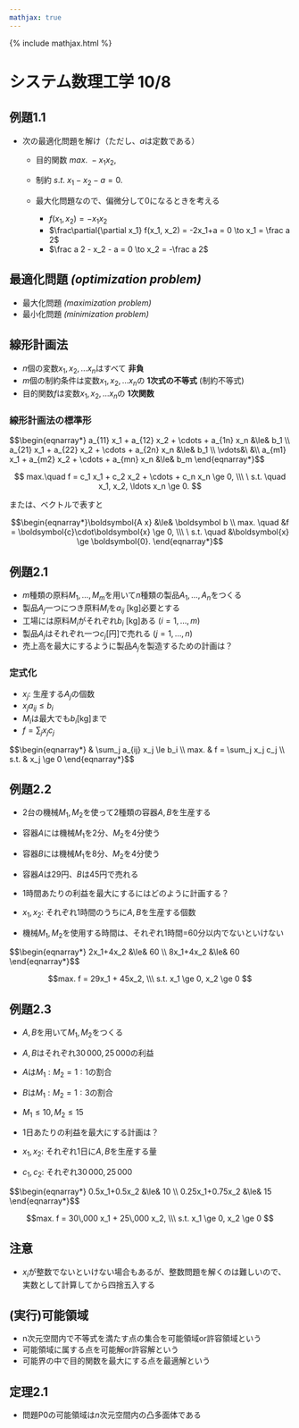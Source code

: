 ```yaml
---
mathjax: true
---
```


{% include mathjax.html %}

# システム数理工学 10/8

## 例題1.1
* 次の最適化問題を解け（ただし、$a$は定数である）
  * 目的関数 $max.\ -x_1 x_2,$
  * 制約 $s.t.\ x_1-x_2-a=0.$

  * 最大化問題なので、偏微分して0になるときを考える
    * $f(x_1, x_2) = -x_1 x_2$
    * $\frac\partial{\partial x_1} f(x_1, x_2) = -2x_1+a = 0 \to x_1 = \frac a 2$
    * $\frac a 2 - x_2 - a = 0 \to x_2 = -\frac a 2$

## 最適化問題 _(optimization problem)_
* 最大化問題 _(maximization problem)_
* 最小化問題 _(minimization problem)_

## 線形計画法
* $n$個の変数$x_1, x_2, \ldots x_n$はすべて **非負**
* $m$個の制約条件は変数$x_1, x_2, \ldots x_n$の **1次式の不等式** (制約不等式)
* 目的関数$f$は変数$x_1, x_2, \ldots x_n$の **1次関数**

### 線形計画法の標準形

<div>$$\begin{eqnarray*}
a_{11} x_1 + a_{12} x_2 + \cdots + a_{1n} x_n &\le& b_1 \\
a_{21} x_1 + a_{22} x_2 + \cdots + a_{2n} x_n &\le& b_1 \\
\vdots&\ &\\
a_{m1} x_1 + a_{m2} x_2 + \cdots + a_{mn} x_n &\le& b_m
\end{eqnarray*}$$</div>

$$ max.\quad f = c_1 x_1 + c_2 x_2 + \cdots + c_n x_n \ge 0, \\\ \ s.t. \quad x_1, x_2, \ldots x_n \ge 0. $$

または、ベクトルで表すと

$$\begin{eqnarray*}\boldsymbol{A x} &\le& \boldsymbol b \\ max. \quad &f = \boldsymbol{c}\cdot\boldsymbol{x} \ge 0, \\\ \ s.t. \quad &\boldsymbol{x} \ge \boldsymbol{0}. \end{eqnarray*}$$

## 例題2.1

* $m$種類の原料$M_1,\ldots,M_m$を用いて$n$種類の製品$A_1,\ldots,A_n$をつくる
* 製品$A_j$一つにつき原料$M_i$を$a_{ij}\ \text{[kg]}$必要とする
* 工場には原料$M_i$がそれぞれ$b_i\ \text{[kg]}$ある ($i = 1,\ldots,m$)
* 製品$A_j$はそれぞれ一つ$c_j\text{[円]}$で売れる ($j = 1,\ldots,n$)
* 売上高を最大にするように製品$A_j$を製造するための計画は？

### 定式化
* $x_j$: 生産する$A_j$の個数
* $x_j a_{ij} \le b_i$
* $M_i$は最大でも$b_i$[kg]まで
* $f = \sum_j x_j c_j$


<div>$$\begin{eqnarray*}
& \sum_j a_{ij} x_j \le b_i \\
max. & f = \sum_j x_j c_j \\
s.t. & x_j \ge 0
\end{eqnarray*}$$</div>

## 例題2.2
* 2台の機械$M_1,M_2$を使って2種類の容器$A,B$を生産する
* 容器$A$には機械$M_1$を2分、$M_2$を4分使う
* 容器$B$には機械$M_1$を8分、$M_2$を4分使う
* 容器$A$は29円、$B$は45円で売れる
* 1時間あたりの利益を最大にするにはどのように計画する？


* $x_1, x_2$: それぞれ1時間のうちに$A, B$を生産する個数
* 機械$M_1,M_2$を使用する時間は、それぞれ1時間=60分以内でないといけない

<div>$$\begin{eqnarray*}
2x_1+4x_2 &\le& 60 \\
8x_1+4x_2 &\le& 60
\end{eqnarray*}$$</div>

$$max. f = 29x_1 + 45x_2, \\\ s.t. x_1 \ge 0, x_2 \ge 0 $$

## 例題2.3
* $A, B$を用いて$M_1, M_2$をつくる
* $A, B$はそれぞれ$30\,000, 25\,000$の利益
* $A$は$M_1:M_2=1:1$の割合
* $B$は$M_1:M_2=1:3$の割合
* $M_1\le10, M_2\le15$
* 1日あたりの利益を最大にする計画は？


* $x_1, x_2$: それぞれ1日に$A,B$を生産する量
* $c_1, c_2$: それぞれ$30\,000, 25\,000$
<div>$$\begin{eqnarray*}
0.5x_1+0.5x_2 &\le& 10 \\
0.25x_1+0.75x_2 &\le& 15
\end{eqnarray*}$$</div>

$$max. f = 30\,000 x_1 + 25\,000 x_2, \\\ s.t. x_1 \ge 0, x_2 \ge 0 $$

## 注意
* $x_i$が整数でないといけない場合もあるが、整数問題を解くのは難しいので、実数として計算してから四捨五入する

## (実行)可能領域
* n次元空間内で不等式を満たす点の集合を可能領域or許容領域という
* 可能領域に属する点を可能解or許容解という
* 可能界の中で目的関数を最大にする点を最適解という

## 定理2.1
* 問題P0の可能領域は$n$次元空間内の凸多面体である
